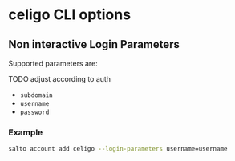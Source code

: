 # celigo CLI options

## Non interactive Login Parameters

Supported parameters are:

TODO adjust according to auth

- `subdomain`
- `username`
- `password`

### Example

```bash
salto account add celigo --login-parameters username=username
```
